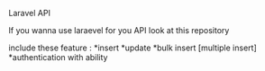 Laravel API 

If you wanna use laraevel for you API
look at this repository 

include these feature :
*insert 
*update
*bulk insert [multiple insert]
*authentication with ability 
